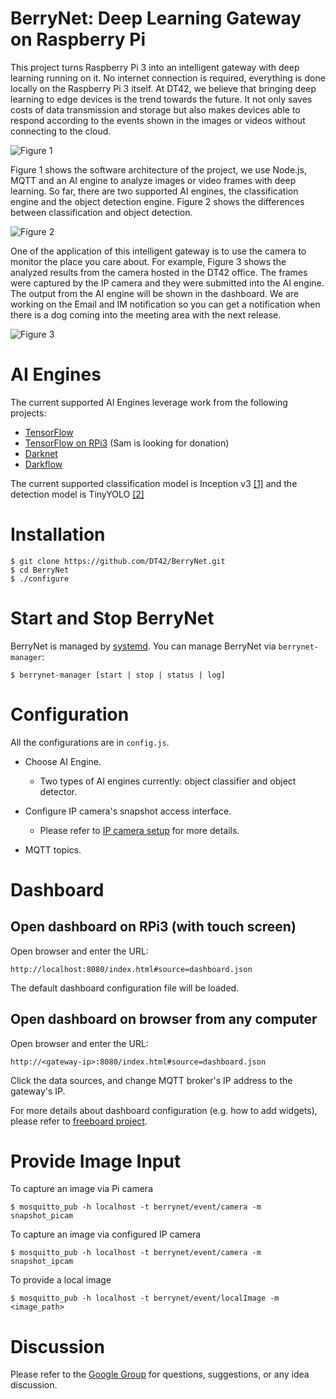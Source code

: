 # BerryNet: Deep Learning Gateway on Raspberry Pi

This project turns Raspberry Pi 3 into an intelligent gateway with deep learning running on it. No internet connection is required, everything is done locally on the Raspberry Pi 3 itself. At DT42, we believe that bringing deep learning to edge devices is the trend towards the future. It not only saves costs of data transmission and storage but also makes devices able to respond according to the events shown in the images or videos without connecting to the cloud.

![Figure 1](https://cloud.githubusercontent.com/assets/292790/25498295/0ab85618-2bba-11e7-90f3-45a792c79b3d.jpg)

Figure 1 shows the software architecture of the project, we use Node.js, MQTT and an AI engine to analyze images or video frames with deep learning. So far, there are two supported AI engines, the classification engine and the object detection engine. Figure 2 shows the differences between classification and object detection.

![Figure 2](https://cloud.githubusercontent.com/assets/292790/25520013/d9497738-2c2c-11e7-9693-3840647f2e1e.jpg)

One of the application of this intelligent gateway is to use the camera to monitor the place you care about. For example, Figure 3 shows the analyzed results from the camera hosted in the DT42 office. The frames were captured by the IP camera and they were submitted into the AI engine. The output from the AI engine will be shown in the dashboard. We are working on the Email and IM notification so you can get a notification when there is a dog coming into the meeting area with the next release.

![Figure 3](https://cloud.githubusercontent.com/assets/292790/25498294/0ab79976-2bba-11e7-9114-46e328d15a18.gif)

# AI Engines

The current supported AI Engines leverage work from the following projects:

* [TensorFlow](https://www.tensorflow.org/)
* [TensorFlow on RPi3](https://github.com/samjabrahams/tensorflow-on-raspberry-pi) (Sam is looking for donation)
* [Darknet](https://pjreddie.com/darknet/)
* [Darkflow](https://github.com/thtrieu/darkflow)

The current supported classification model is Inception v3 [[1]](https://arxiv.org/pdf/1512.00567.pdf) and the detection model is TinyYOLO [[2]](https://pjreddie.com/media/files/papers/YOLO9000.pdf)


# Installation

```
$ git clone https://github.com/DT42/BerryNet.git
$ cd BerryNet
$ ./configure
```

# Start and Stop BerryNet

BerryNet is managed by [systemd](https://freedesktop.org/wiki/Software/systemd/). You can manage BerryNet via `berrynet-manager`:

```
$ berrynet-manager [start | stop | status | log]
```

# Configuration

All the configurations are in `config.js`.

* Choose AI Engine.

  * Two types of AI engines currently: object classifier and object detector.

* Configure IP camera's snapshot access interface.

  * Please refer to [IP camera setup](doc/ipcam.md) for more details.

* MQTT topics.


# Dashboard

## Open dashboard on RPi3 (with touch screen)

Open browser and enter the URL:

`http://localhost:8080/index.html#source=dashboard.json`

The default dashboard configuration file will be loaded.

## Open dashboard on browser from any computer

Open browser and enter the URL:

`http://<gateway-ip>:8080/index.html#source=dashboard.json`

Click the data sources, and change MQTT broker's IP address to the gateway's IP.

For more details about dashboard configuration (e.g. how to add widgets), please refer to [freeboard project](https://github.com/Freeboard/freeboard).


# Provide Image Input

To capture an image via Pi camera

```
$ mosquitto_pub -h localhost -t berrynet/event/camera -m snapshot_picam
```

To capture an image via configured IP camera

```
$ mosquitto_pub -h localhost -t berrynet/event/camera -m snapshot_ipcam
```

To provide a local image

```
$ mosquitto_pub -h localhost -t berrynet/event/localImage -m <image_path>
```


# Discussion

Please refer to the [Google Group](https://groups.google.com/a/dt42.io/d/forum/berrynet) for questions, suggestions, or any idea discussion.
